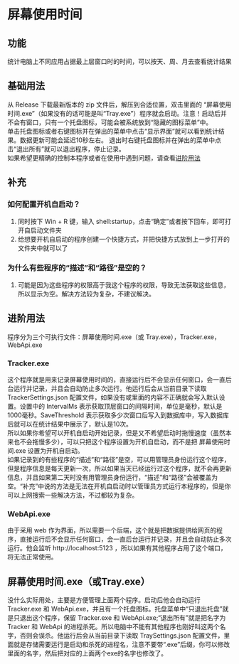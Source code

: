 # 屏幕使用时间  

## 功能
统计电脑上不同应用占据最上层窗口时的时间，可以按天、周、月去查看统计结果  

## 基础用法
从 Release 下载最新版本的 zip 文件后，解压到合适位置，双击里面的 “屏幕使用时间.exe”（如果没有的话可能是叫“Tray.exe”）程序就会启动。注意！启动后并不会有窗口，只有一个托盘图标，可能会被系统放到“隐藏的图标菜单”中。  
单击托盘图标或者右键图标并在弹出的菜单中点击“显示界面”就可以看到统计结果。数据更新可能会延迟10秒左右。
退出时右键托盘图标并在弹出的菜单中点击“退出所有”就可以退出程序，停止记录。  
如果希望更精确的控制本程序或者在使用中遇到问题，请查看[进阶用法](#进阶用法)  

## 补充
### 如何配置开机自启动？
1. 同时按下 Win + R 键，输入 shell:startup，点击“确定”或者按下回车，即可打开自启动文件夹  
2. 给想要开机自启动的程序创建一个快捷方式，并把快捷方式放到上一步打开的文件夹中就可以了  
### 为什么有些程序的“描述”和“路径”是空的？
1. 可能是因为这些程序的权限高于我这个程序的权限，导致无法获取这些信息，所以显示为空。解决方法较为复杂，不建议解决。

## 进阶用法  
程序分为三个可执行文件：屏幕使用时间.exe（或 Tray.exe），Tracker.exe，WebApi.exe  
### Tracker.exe  
这个程序就是用来记录屏幕使用时间的，直接运行后不会显示任何窗口，会一直后台运行并记录，并且会自动防止多次运行。他运行后会从当前目录下读取 TrackerSettings.json 配置文件，如果没有或里面的内容不正确就会写入默认设置。设置中的 IntervalMs 表示获取顶层窗口的间隔时间，单位是毫秒，默认是1000毫秒。SaveThreshold 表示获取多少次窗口后写入到数据库中，写入数据库后就可以在统计结果中展示了，默认是10次。  
所以如果你希望可以开机自启动开始记录，但是又不希望启动时拖慢速度（虽然本来也不会拖慢多少），可以只把这个程序设置为开机自启动，而不是把 屏幕使用时间.exe 设置为开机自启动。  
如果记录到的有些程序的“描述”和“路径”是空，可以用管理员身份运行这个程序，但是程序信息是每天更新一次，所以如果当天已经运行过这个程序，就不会再更新信息，并且如果第二天时没有用管理员身份运行，“描述”和“路径”会被覆盖为空。“补充”中说的方法是无法在开机自启动时以管理员方式运行本程序的，但是你可以上网搜索一些解决方法，不过都较为复杂。  
### WebApi.exe  
由于采用 web 作为界面，所以需要一个后端，这个就是把数据提供给网页的程序，直接运行后不会显示任何窗口，会一直后台运行并记录，并且会自动防止多次运行。他会监听 http://localhost:5123 ，所以如果有其他程序占用了这个端口，将无法正常使用。
## 屏幕使用时间.exe（或Tray.exe）
没什么实际用处，主要是方便管理上面两个程序。启动后他会自动运行 Tracker.exe 和 WebApi.exe，并且有一个托盘图标。托盘菜单中“只退出托盘”就是只退出这个程序，保留 Tracker.exe 和 WebApi.exe;“退出所有”就是把名字为 Tracker 和 WebApi 的进程杀死。所以电脑中不能有其他程序也刚好叫这两个名字，否则会误杀。他运行后会从当前目录下读取 TraySettings.json 配置文件，里面就是存储需要运行是启动和杀死的进程名，注意不要带“.exe”后缀，你可以修改里面的名字，然后把对应的上面两个exe的名字也修改了。
